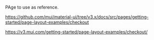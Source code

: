 PAge to use as reference.

https://github.com/mui/material-ui/tree/v3.x/docs/src/pages/getting-started/page-layout-examples/checkout

https://v3.mui.com/getting-started/page-layout-examples/checkout/
